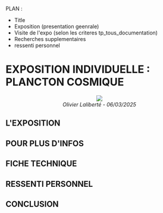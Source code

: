 PLAN : 
- Title
- Exposition (presentation geenrale)
- Visite de l'expo (selon les criteres tp_tous_documentation)
- Recherches supplementaires
- ressenti personnel

# EXPOSITION INDIVIDUELLE : PLANCTON COSMIQUE

<p align="center">
  <img src="../images/img_biosphere_ensemble.jpg"><br>
  <i>Olivier Laliberté - 06/03/2025</i>
</p>

## L'EXPOSITION

## POUR PLUS D'INFOS

## FICHE TECHNIQUE

## RESSENTI PERSONNEL

## CONCLUSION
